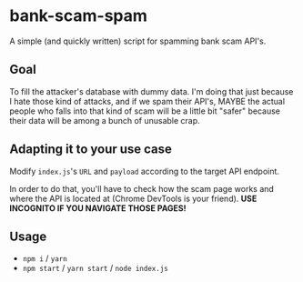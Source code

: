 # bank-scam-spam

A simple (and quickly written) script for spamming bank scam API's.

## Goal

To fill the attacker's database with dummy data. I'm doing that just because I hate those kind of attacks, and if we spam their API's, MAYBE the actual people who falls into that kind of scam will be a little bit "safer" because their data will be among a bunch of unusable crap.

## Adapting it to your use case

Modify `index.js`'s `URL` and `payload` according to the target API endpoint.

In order to do that, you'll have to check how the scam page works and where the API is located at (Chrome DevTools is your friend).
**USE INCOGNITO IF YOU NAVIGATE THOSE PAGES!**

## Usage
- `npm i` / `yarn`
- `npm start` / `yarn start` / `node index.js`
